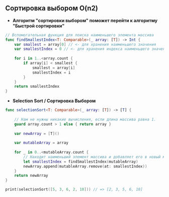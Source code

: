 
## Сортировка выбором O(n2)

* **Алгоритм "сортировки выбором" поможет перейти к алгоритму "Быстрой сортировки"**

```swift
// Вспомогательная функция для поиска наименьшего элемента массива
func findSmallestIndex<T: Comparable>(_ array: [T]) -> Int {
    var smallest = array[0] // <- для хранения наименьшего значения
    var smallestIndex = 0 // <- для хранения индекса наименьшего значения
    
    for i in 1..<array.count {
        if array[i] < smallest {
            smallest = array[i]
            smallestIndex = i
        }
    }
    return smallestIndex
}
```

* **Selection Sort / Сортировка Выбором**
```swift
func selectionSort<T: Comparable>(_ array: [T]) -> [T] {
    
    // Нам не нужны никакие вычисления, если длина массива равна 1.
    guard array.count > 1 else { return array }
    
    var newArray = [T]()
    
    var mutableArray = array
    
    for _ in 0..<mutableArray.count {
        // Находит наименьший элемент массива и добавляет его в новый массив.
        let smallestIndex = findSmallestIndex(mutableArray)
        newArray.append(mutableArray.remove(at: smallestIndex))
    }
    return newArray
}

print(selectionSort([5, 3, 6, 2, 10])) // => [2, 3, 5, 6, 10]
```